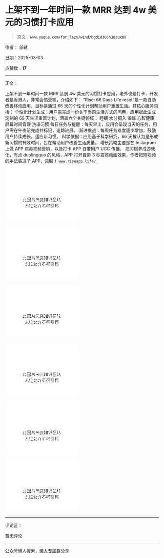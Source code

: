 # 上架不到一年时间一款 MRR 达到 4w 美元的习惯打卡应用

> 原文：[`www.yuque.com/for_lazy/wind/bgdid366n30puxmv`](https://www.yuque.com/for_lazy/wind/bgdid366n30puxmv)

作者： 邬轼

日期：2025-03-03

点赞数：**17**

* * *

正文：

上架不到一年时间一款 MRR 达到 4w 美元的习惯打卡应用，老外也爱打卡，开发者是香港人，非常会搞营销，介绍如下： “Rise: 66 Days Life
reset”是一款自助改善移动应用，目标是通过 66 天的个性化计划帮助用户重置生活。其核心服务包括：
个性化计划生成：用户需完成一份关于当前生活方式的问卷，应用据此生成定制的 66 天生活重置计划，涵盖六个关键领域： 睡眠 水分摄入 锻炼 心智健康 屏幕时间管理
洗澡习惯 每日任务与提醒：每天早上，应用会呈现当天的任务，用户需在午夜前完成并标记，追踪进展。
渐进挑战：每周任务难度逐步增加，鼓励用户持续成长，适应新习惯。 科学依据：应用基于科学研究，66 天被认为是形成新习惯的有效时间，旨在帮助用户改善生活质量。
增长策略主要是在 Instagram 上做 APP 病毒视频营销，以及打卡 APP 自带用户 UGC 传播，
把习惯养成游戏化，有点 duolingguo 的风格，APP 打开自带 3 秒震撼动画效果，作者把短视频的手法装进了 APP，佩服！ [`www.riseapp.life/`](https://www.riseapp.life/)

![](img/d21d9c45328eb9ffc647fd33f50cc0d5.png "None")

![](img/e8f06b5ee7cc55bf5fc6d31d97535085.png "None")

![](img/1e0be8c6f27d991d19d97bde021c574e.png "None")

![](img/c1db604db5238d2d709018a15c8133ff.png "None")

![](img/b3fa1df4373c83475c5ecf8297f945ea.png "None")

![](img/fd11bab1a1eea5691a34575aa7ed4845.png "None")

* * *

评论区：

暂无评论

* * *

公众号懒人搜索，[懒人专属群分享](https://lazybook.fun/#/blog/group)